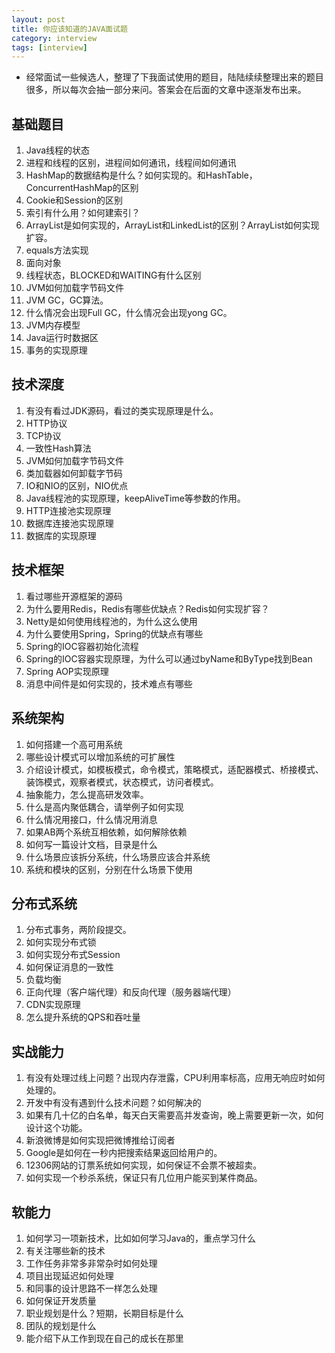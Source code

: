 ```yaml
---
layout: post
title: 你应该知道的JAVA面试题
category: interview
tags: [interview]
---
```


* 经常面试一些候选人，整理了下我面试使用的题目，陆陆续续整理出来的题目很多，所以每次会抽一部分来问。答案会在后面的文章中逐渐发布出来。


## 基础题目

1.  Java线程的状态
2.  进程和线程的区别，进程间如何通讯，线程间如何通讯
3.  HashMap的数据结构是什么？如何实现的。和HashTable，ConcurrentHashMap的区别
4.  Cookie和Session的区别
5.  索引有什么用？如何建索引？
6.  ArrayList是如何实现的，ArrayList和LinkedList的区别？ArrayList如何实现扩容。
7.  equals方法实现
8.  面向对象
9.  线程状态，BLOCKED和WAITING有什么区别
10.  JVM如何加载字节码文件
11.  JVM GC，GC算法。
12.  什么情况会出现Full GC，什么情况会出现yong GC。
13.  JVM内存模型
14.  Java运行时数据区
15.  事务的实现原理

## 技术深度

1.  有没有看过JDK源码，看过的类实现原理是什么。
2.  HTTP协议
3.  TCP协议
4.  一致性Hash算法
5.  JVM如何加载字节码文件
6.  类加载器如何卸载字节码
7.  IO和NIO的区别，NIO优点
8.  Java线程池的实现原理，keepAliveTime等参数的作用。
9.  HTTP连接池实现原理
10.  数据库连接池实现原理
11.  数据库的实现原理

## 技术框架

1.  看过哪些开源框架的源码
2.  为什么要用Redis，Redis有哪些优缺点？Redis如何实现扩容？
3.  Netty是如何使用线程池的，为什么这么使用
4.  为什么要使用Spring，Spring的优缺点有哪些
5.  Spring的IOC容器初始化流程
6.  Spring的IOC容器实现原理，为什么可以通过byName和ByType找到Bean
7.  Spring AOP实现原理
8.  消息中间件是如何实现的，技术难点有哪些

## 系统架构

1.  如何搭建一个高可用系统
2.  哪些设计模式可以增加系统的可扩展性
3.  介绍设计模式，如模板模式，命令模式，策略模式，适配器模式、桥接模式、装饰模式，观察者模式，状态模式，访问者模式。
4.  抽象能力，怎么提高研发效率。
5.  什么是高内聚低耦合，请举例子如何实现
6.  什么情况用接口，什么情况用消息
7.  如果AB两个系统互相依赖，如何解除依赖
8.  如何写一篇设计文档，目录是什么
9.  什么场景应该拆分系统，什么场景应该合并系统
10.  系统和模块的区别，分别在什么场景下使用

## 分布式系统

1.  分布式事务，两阶段提交。
2.  如何实现分布式锁
3.  如何实现分布式Session
4.  如何保证消息的一致性
5.  负载均衡
6.  正向代理（客户端代理）和反向代理（服务器端代理）
7.  CDN实现原理
8.  怎么提升系统的QPS和吞吐量

## 实战能力

1.  有没有处理过线上问题？出现内存泄露，CPU利用率标高，应用无响应时如何处理的。
2.  开发中有没有遇到什么技术问题？如何解决的
3.  如果有几十亿的白名单，每天白天需要高并发查询，晚上需要更新一次，如何设计这个功能。
4.  新浪微博是如何实现把微博推给订阅者
5.  Google是如何在一秒内把搜索结果返回给用户的。
6.  12306网站的订票系统如何实现，如何保证不会票不被超卖。
7.  如何实现一个秒杀系统，保证只有几位用户能买到某件商品。

## 软能力

1.  如何学习一项新技术，比如如何学习Java的，重点学习什么
2.  有关注哪些新的技术
3.  工作任务非常多非常杂时如何处理
4.  项目出现延迟如何处理
5.  和同事的设计思路不一样怎么处理
6.  如何保证开发质量
7.  职业规划是什么？短期，长期目标是什么
8.  团队的规划是什么
9.  能介绍下从工作到现在自己的成长在那里
